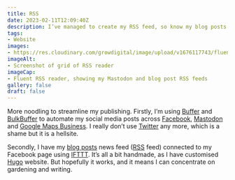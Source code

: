 ```yaml
---
title: RSS
date: 2023-02-11T12:09:40Z
description: I’ve managed to create my RSS feed, so know my blog posts will automatically appear on Facebook & Mastodon. Which is nice. 
tags: 
- Website
images: 
- https://res.cloudinary.com/growdigital/image/upload/v1676117743/fluent-rss-reader.png
imageAlt:
- Screenshot of grid of RSS reader
imageCap:
- Fluent RSS reader, showing my Mastodon and blog post RSS feeds
gallery: false
draft: false
---
```


More noodling to streamline my publishing. Firstly, I’m using [Buffer](https://buffer.com) and [BulkBuffer](https://www.bulkbuffer.com/) to automate my social media posts across [Facebook](https://facebook.com/NatureWorksGarden), [Mastodon](https://mas.to/@natureworks) and [Google Maps Business](https://www.google.co.uk/search?authuser=0&hl=en&gl=uk&output=search&q=Nature+Works+%F0%9F%87%BA%F0%9F%87%A6&ludocid=13098850715541905055&gsas=1&lsig=AB86z5VkRa0eETkklPUi-Co_zuVR&ved=1i%3A4%2Ct%3A109124%2Ce%3A3%2Cp%3ALbaNY673Lo7gxc8P7r2dYA%3A134). I really don’t use [Twitter](https://twitter.com/natureworksgdn) any more, which is a shame but it is a hellsite.

Secondly, I have my [blog posts](https://www.natureworks.org.uk/blog/) news feed ([RSS](https://en.wikipedia.org/wiki/RSS) feed) connected to my Facebook page using [IFTTT](https://ifttt.com/explore). It’s all a bit handmade, as I have customised [Hugo](https://gohugo.io/) website. But hopefully it works, and it means I can concentrate on gardening and writing.
